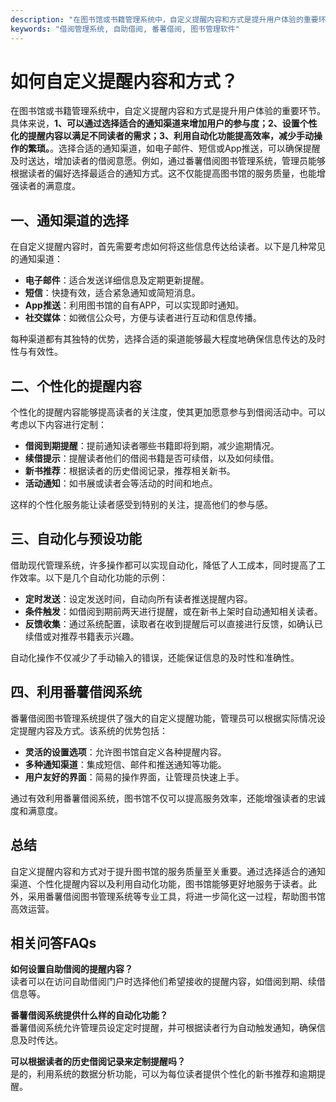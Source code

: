 ```yaml
---
description: "在图书馆或书籍管理系统中，自定义提醒内容和方式是提升用户体验的重要环节。具体来说，**1、可以通过选择适合的通知渠道来增加用户的参与度；2、设置个性化的提醒内容以满足不同读者的需求；3、利用自动化功能提高效率，减少手动操作的繁琐。**。选择合适的通知渠道，如电子邮件、短信或App推送，可以确保提醒及时送达，增加读者的借阅意愿。例如，通过番薯借阅图书管理系统，管理员能够根据读者的偏好选择最适合的通知方式。这不仅能提高图书馆的服务质量，也能增强读者的满意度。"
keywords: "借阅管理系统, 自助借阅, 番薯借阅, 图书管理软件"
---
```

# 如何自定义提醒内容和方式？

在图书馆或书籍管理系统中，自定义提醒内容和方式是提升用户体验的重要环节。具体来说，**1、可以通过选择适合的通知渠道来增加用户的参与度；2、设置个性化的提醒内容以满足不同读者的需求；3、利用自动化功能提高效率，减少手动操作的繁琐。**。选择合适的通知渠道，如电子邮件、短信或App推送，可以确保提醒及时送达，增加读者的借阅意愿。例如，通过番薯借阅图书管理系统，管理员能够根据读者的偏好选择最适合的通知方式。这不仅能提高图书馆的服务质量，也能增强读者的满意度。

## **一、通知渠道的选择**

在自定义提醒内容时，首先需要考虑如何将这些信息传达给读者。以下是几种常见的通知渠道：

- **电子邮件**：适合发送详细信息及定期更新提醒。
- **短信**：快捷有效，适合紧急通知或简短消息。
- **App推送**：利用图书馆的自有APP，可以实现即时通知。
- **社交媒体**：如微信公众号，方便与读者进行互动和信息传播。

每种渠道都有其独特的优势，选择合适的渠道能够最大程度地确保信息传达的及时性与有效性。

## **二、个性化的提醒内容**

个性化的提醒内容能够提高读者的关注度，使其更加愿意参与到借阅活动中。可以考虑以下内容进行定制：

- **借阅到期提醒**：提前通知读者哪些书籍即将到期，减少逾期情况。
- **续借提示**：提醒读者他们的借阅书籍是否可续借，以及如何续借。
- **新书推荐**：根据读者的历史借阅记录，推荐相关新书。
- **活动通知**：如书展或读者会等活动的时间和地点。

这样的个性化服务能让读者感受到特别的关注，提高他们的参与感。

## **三、自动化与预设功能**

借助现代管理系统，许多操作都可以实现自动化，降低了人工成本，同时提高了工作效率。以下是几个自动化功能的示例：

- **定时发送**：设定发送时间，自动向所有读者推送提醒内容。
- **条件触发**：如借阅到期前两天进行提醒，或在新书上架时自动通知相关读者。
- **反馈收集**：通过系统配置，读取者在收到提醒后可以直接进行反馈，如确认已续借或对推荐书籍表示兴趣。

自动化操作不仅减少了手动输入的错误，还能保证信息的及时性和准确性。

## **四、利用番薯借阅系统**

番薯借阅图书管理系统提供了强大的自定义提醒功能，管理员可以根据实际情况设定提醒内容及方式。该系统的优势包括：

- **灵活的设置选项**：允许图书馆自定义各种提醒内容。
- **多种通知渠道**：集成短信、邮件和推送通知等功能。
- **用户友好的界面**：简易的操作界面，让管理员快速上手。

通过有效利用番薯借阅系统，图书馆不仅可以提高服务效率，还能增强读者的忠诚度和满意度。

## 总结

自定义提醒内容和方式对于提升图书馆的服务质量至关重要。通过选择适合的通知渠道、个性化提醒内容以及利用自动化功能，图书馆能够更好地服务于读者。此外，采用番薯借阅图书管理系统等专业工具，将进一步简化这一过程，帮助图书馆高效运营。

## 相关问答FAQs

**如何设置自助借阅的提醒内容？**  
读者可以在访问自助借阅门户时选择他们希望接收的提醒内容，如借阅到期、续借信息等。

**番薯借阅系统提供什么样的自动化功能？**  
番薯借阅系统允许管理员设定定时提醒，并可根据读者行为自动触发通知，确保信息及时传达。

**可以根据读者的历史借阅记录来定制提醒吗？**  
是的，利用系统的数据分析功能，可以为每位读者提供个性化的新书推荐和逾期提醒。
